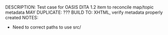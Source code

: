 DESCRIPTION: Test case for OASIS DITA 1.2 item to reconcile map/topic metadata
MAY DUPLICATE: ???
BUILD TO: XHTML, verify metadata properly created
NOTES: 
* Need to correct paths to use src/